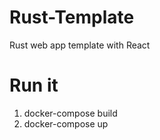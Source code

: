 # Rust-Template
Rust web app template with React

# Run it
1. docker-compose build
2. docker-compose up
